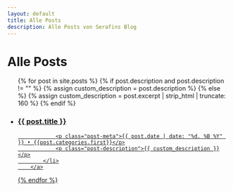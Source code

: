 ```yaml
---
layout: default
title: Alle Posts
description: Alle Posts von Serafins Blog
---
```


# Alle Posts

<ul class="postlist">
    {% for post in site.posts %}
        {% if post.description and post.description != "" %}
            {% assign custom_description = post.description %}
        {% else %}
            {% assign custom_description = post.excerpt | strip_html | truncate: 160 %}
        {% endif %}
        <a href="{{ post.url | relative_url }}">
            <li>
                <h3>{{ post.title }}</h3>
                
                <p class="post-meta">{{ post.date | date: "%d. %B %Y" }} • {{post.categories.first}}</p>
                <p class="post-description">{{ custom_description }}</p>
            </li>
        </a>
  {% endfor %}
</ul>



